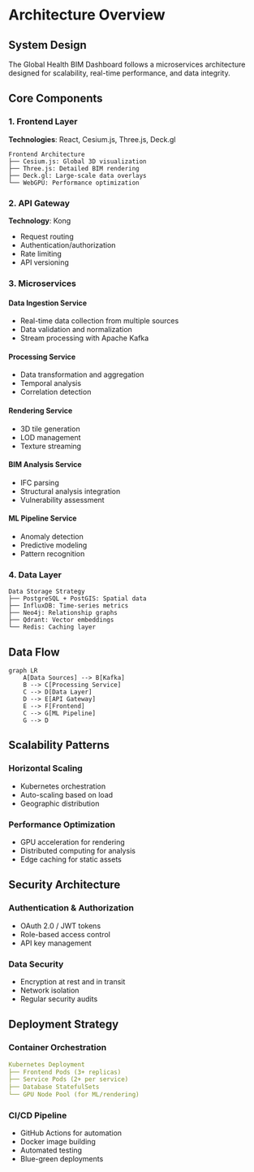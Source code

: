 # Architecture Overview

## System Design

The Global Health BIM Dashboard follows a microservices architecture designed for scalability, real-time performance, and data integrity.

## Core Components

### 1. Frontend Layer

**Technologies**: React, Cesium.js, Three.js, Deck.gl

```
Frontend Architecture
├── Cesium.js: Global 3D visualization
├── Three.js: Detailed BIM rendering
├── Deck.gl: Large-scale data overlays
└── WebGPU: Performance optimization
```

### 2. API Gateway

**Technology**: Kong

- Request routing
- Authentication/authorization
- Rate limiting
- API versioning

### 3. Microservices

#### Data Ingestion Service
- Real-time data collection from multiple sources
- Data validation and normalization
- Stream processing with Apache Kafka

#### Processing Service
- Data transformation and aggregation
- Temporal analysis
- Correlation detection

#### Rendering Service
- 3D tile generation
- LOD management
- Texture streaming

#### BIM Analysis Service
- IFC parsing
- Structural analysis integration
- Vulnerability assessment

#### ML Pipeline Service
- Anomaly detection
- Predictive modeling
- Pattern recognition

### 4. Data Layer

```
Data Storage Strategy
├── PostgreSQL + PostGIS: Spatial data
├── InfluxDB: Time-series metrics
├── Neo4j: Relationship graphs
├── Qdrant: Vector embeddings
└── Redis: Caching layer
```

## Data Flow

```mermaid
graph LR
    A[Data Sources] --> B[Kafka]
    B --> C[Processing Service]
    C --> D[Data Layer]
    D --> E[API Gateway]
    E --> F[Frontend]
    C --> G[ML Pipeline]
    G --> D
```

## Scalability Patterns

### Horizontal Scaling
- Kubernetes orchestration
- Auto-scaling based on load
- Geographic distribution

### Performance Optimization
- GPU acceleration for rendering
- Distributed computing for analysis
- Edge caching for static assets

## Security Architecture

### Authentication & Authorization
- OAuth 2.0 / JWT tokens
- Role-based access control
- API key management

### Data Security
- Encryption at rest and in transit
- Network isolation
- Regular security audits

## Deployment Strategy

### Container Orchestration
```yaml
Kubernetes Deployment
├── Frontend Pods (3+ replicas)
├── Service Pods (2+ per service)
├── Database StatefulSets
└── GPU Node Pool (for ML/rendering)
```

### CI/CD Pipeline
- GitHub Actions for automation
- Docker image building
- Automated testing
- Blue-green deployments